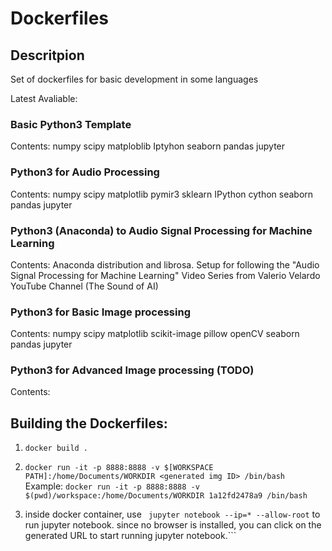 # Dockerfiles

## Descritpion

Set of dockerfiles for basic development in some languages

Latest Avaliable:

### Basic Python3 Template
Contents: numpy scipy matploblib Iptyhon seaborn pandas jupyter

### Python3 for Audio Processing
Contents: numpy scipy matplotlib pymir3 sklearn IPython cython seaborn pandas jupyter

### Python3 (Anaconda) to Audio Signal Processing for Machine Learning
Contents: Anaconda distribution and librosa.
Setup for following the "Audio Signal Processing for Machine Learning"
Video Series from Valerio Velardo YouTube Channel (The Sound of AI)

### Python3 for Basic Image processing
Contents: numpy scipy matplotlib scikit-image pillow openCV seaborn pandas jupyter 

### Python3 for Advanced Image processing (TODO)
Contents:

## Building the Dockerfiles:

 1) ```docker build . ```
 2) ```docker run -it -p 8888:8888 -v $[WORKSPACE PATH]:/home/Documents/WORKDIR <generated img ID> /bin/bash ```
    Example: ```docker run -it -p 8888:8888 -v $(pwd)/workspace:/home/Documents/WORKDIR 1a12fd2478a9 /bin/bash```

 3) inside docker container, use ``` jupyter notebook --ip=* --allow-root``` to run jupyter notebook. 
    since no browser is installed, you can click on the generated URL to  start running jupyter notebook.```



